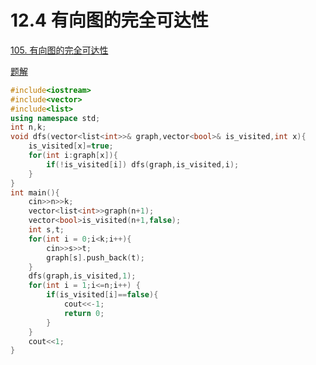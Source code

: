 # 12.4 有向图的完全可达性

[105. 有向图的完全可达性](https://kamacoder.com/problempage.php?pid=1177)

[题解](https://programmercarl.com/kamacoder/0105.%E6%9C%89%E5%90%91%E5%9B%BE%E7%9A%84%E5%AE%8C%E5%85%A8%E5%8F%AF%E8%BE%BE%E6%80%A7.html)

```cpp
#include<iostream>
#include<vector>
#include<list>
using namespace std;
int n,k;
void dfs(vector<list<int>>& graph,vector<bool>& is_visited,int x){
    is_visited[x]=true;
    for(int i:graph[x]){
        if(!is_visited[i]) dfs(graph,is_visited,i);
    }
}
int main(){
    cin>>n>>k;
    vector<list<int>>graph(n+1);
    vector<bool>is_visited(n+1,false);
    int s,t;
    for(int i = 0;i<k;i++){
        cin>>s>>t;
        graph[s].push_back(t);
    }
    dfs(graph,is_visited,1);
    for(int i = 1;i<=n;i++) {
        if(is_visited[i]==false){
            cout<<-1;
            return 0;
        }
    }
    cout<<1;
}
```
